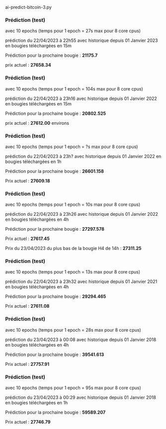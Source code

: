 
ai-predict-bitcoin-3.py

### Prédiction (test)

avec 10 epochs (temps pour 1 epoch = 27s max pour 8 core cpus)

prédiction du 22/04/2023 à 22h55 avec historique depuis 01 Janvier 2023 en bougies téléchargées en 15m

Prédiction pour la prochaine bougie :  **21175.7**

prix actuel : **27658.34**

### Prédiction (test)

avec 10 epochs (temps pour 1 epoch = 104s max pour 8 core cpus)

prédiction du 22/04/2023 à 23h16 avec historique depuis 01 Janvier 2022 en bougies téléchargées en 15m

Prédiction pour la prochaine bougie :  **20802.525**

prix actuel : **27612.00** environs

### Prédiction (test)

avec 10 epochs (temps pour 1 epoch = ?s max pour 8 core cpus)

prédiction du 22/04/2023 à 23h? avec historique depuis 01 Janvier 2022 en bougies téléchargées en 1h

Prédiction pour la prochaine bougie :  **26601.158**

Prix actuel : **27609.18**

### Prédiction (test)

avec 10 epochs (temps pour 1 epoch = 10s max pour 8 core cpus)

prédiction du 22/04/2023 à 23h26 avec historique depuis 01 Janvier 2022 en bougies téléchargées en 4h

Prédiction pour la prochaine bougie :  **27297.578**

Prix actuel : **27617.45**

Prix du 23/04/2023 du plus bas de la bougie H4 de 14h : **27311.25** 

### Prédiction (test)

avec 10 epochs (temps pour 1 epoch = 13s max pour 8 core cpus)

prédiction du 22/04/2023 à 23h32 avec historique depuis 01 Janvier 2021 en bougies téléchargées en 4h

Prédiction pour la prochaine bougie :  **29294.465**

Prix actuel : **27611.08**

### Prédiction (test)

avec 10 epochs (temps pour 1 epoch = 28s max pour 8 core cpus)

prédiction du 23/04/2023 à 00:08 avec historique depuis 01 Janvier 2018 en bougies téléchargées en 4h

Prédiction pour la prochaine bougie :  **39541.613**

Prix actuel : **27757.91**

### Prédiction (test)

avec 10 epochs (temps pour 1 epoch = 95s max pour 8 core cpus)

prédiction du 23/04/2023 à 00:29 avec historique depuis 01 Janvier 2018 en bougies téléchargées en 1h

Prédiction pour la prochaine bougie :  **59589.207**

Prix actuel : **27746.79**
